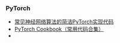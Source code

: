 ### PyTorch

- [常见神经网络算法的简洁PyTorch实现代码](https://nn.labml.ai/)
- [PyTorch Cookbook（常用代码合集）](https://mp.weixin.qq.com/s?__biz=MzIyNjM2MzQyNg==&mid=2247550653&idx=2&sn=c0ec5fe1aa8e725a683b040171c05cc4&chksm=e873d7f0df045ee625f4f811d17352368e052bd0b94cc14ba6ab2ea8408b9c92dd675d58af9f&&xtrack=1&scene=90&subscene=93&sessionid=1612184407&clicktime=1612184427&enterid=1612184427#rd)
- 